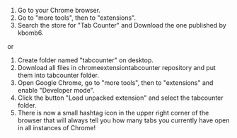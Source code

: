 1. Go to your Chrome browser.
2. Go to "more tools", then to "extensions". 
3. Search the store for "Tab Counter" and Download the one published by kbomb6. 

or


1. Create folder named "tabcounter" on desktop. 
2. Download all files in chromeextensiontabcounter repository and put them into tabcounter folder. 
3. Open Google Chrome, go to "more tools", then to "extensions" and enable "Developer mode". 
4. Click the button "Load unpacked extension" and select the tabcounter folder. 
5. There is now a small hashtag icon in the upper right corner of the browser that will always tell you how many tabs you currently have open in all instances of Chrome!